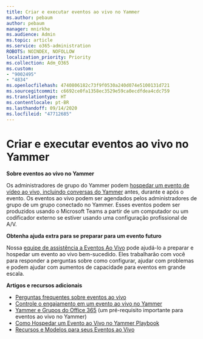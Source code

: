 ```yaml
---
title: Criar e executar eventos ao vivo no Yammer
ms.author: pebaum
author: pebaum
manager: mnirkhe
ms.audience: Admin
ms.topic: article
ms.service: o365-administration
ROBOTS: NOINDEX, NOFOLLOW
localization_priority: Priority
ms.collection: Adm_O365
ms.custom:
- "9002495"
- "4834"
ms.openlocfilehash: 4740806182c73f9f0530a240d074e5100131d721
ms.sourcegitcommit: c6692ce0fa1358ec3529e59ca0ecdfdea4cdc759
ms.translationtype: HT
ms.contentlocale: pt-BR
ms.lasthandoff: 09/14/2020
ms.locfileid: "47712685"
---
```

# <a name="create-and-run-live-events-in-yammer"></a>Criar e executar eventos ao vivo no Yammer

**Sobre eventos ao vivo no Yammer**

Os administradores de grupo do Yammer podem [hospedar um evento de vídeo ao vivo, incluindo conversas do Yammer](https://docs.microsoft.com/yammer/manage-yammer-groups/yammer-live-events) antes, durante e após o evento. Os eventos ao vivo podem ser agendados pelos administradores de grupo de um grupo conectado no Yammer. Esses eventos podem ser produzidos usando o Microsoft Teams a partir de um computador ou um codificador externo se estiver usando uma configuração profissional de A/V.

**Obtenha ajuda extra para se preparar para um evento futuro**

Nossa [equipe de assistência a Eventos Ao Vivo](https://aka.ms/AA87gbh) pode ajudá-lo a preparar e hospedar um evento ao vivo bem-sucedido. Eles trabalharão com você para responder a perguntas sobre como configurar, ajudar com problemas e podem ajudar com aumentos de capacidade para eventos em grande escala.

**Artigos e recursos adicionais**

- [Perguntas frequentes sobre eventos ao vivo](https://support.office.com/article/43bbd59d-a734-4c8f-923d-6a239d137d34)
- [Controle o engajamento em um evento ao vivo no Yammer](https://support.office.com/article/drive-engagement-in-a-yammer-live-event-c0244ad8-6dcb-419c-add9-2e4a00543412?ui=en-US&rs=en-US&ad=US)
- [Yammer e Grupos do Office 365](https://docs.microsoft.com/yammer/manage-yammer-groups/yammer-and-office-365-groups) (um pré-requisito importante para eventos ao vivo no Yammer)
- [Como Hospedar um Evento ao Vivo no Yammer Playbook](https://aka.ms/LiveEventsinYammerplaybook)
- [Recursos e Modelos para seus Eventos ao Vivo](https://aka.ms/LiveEventYammerTemplates)
